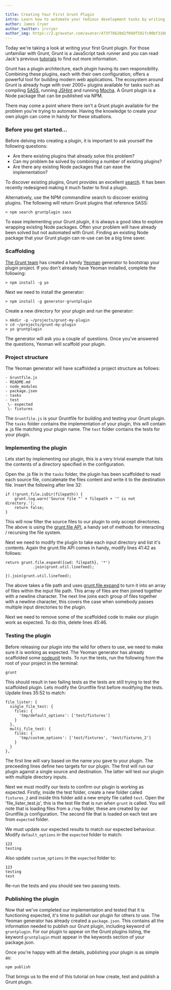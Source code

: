 ```yaml
---

title: Creating Your First Grunt Plugin
intro: Learn how to automate your tedious development tasks by writing your own Grunt plugin
author: James Cryer
author_twitter: jrcryer
author_img: https://2.gravatar.com/avatar/473f78620d2f09df591fc90bf3108d2b
---
```


Today we're taking a look at writing your first Grunt plugin. For those unfamiliar with Grunt, Grunt is a JavaScript task runner and you can read Jack's previous [tutorials](/archives/) to find out more information.

Grunt has a plugin architecture, each plugin having its own responsibility. Combining these plugins, each with their own configuration, offers a powerful tool for building modern web applications. The ecosystem around Grunt is already huge with over 2000+ plugins available for tasks such as compiling [SASS](http://sass-lang.com/), running [JSHint](http://www.jshint.com/) and running [Mocha](http://visionmedia.github.io/mocha/). A Grunt plugin is a Node package that can be published via NPM.

There may come a point where there isn't a Grunt plugin available for the problem you're trying to automate. Having the knowledge to create your own plugin can come in handy for these situations.

### Before you get started...

Before delving into creating a plugin, it is important to ask yourself the following questions:

* Are there existing plugins that already solve this problem?
* Can my problem be solved by combining a number of existing plugins?
* Are there any existing Node packages that can ease the implementation?

To discover existing plugins, Grunt provides an excellent [search](http://gruntjs.com/plugins). It has been recently redesigned making it much faster to find a plugin.

Alternatively, use the NPM commandline search to discover existing plugins. The following will return Grunt plugins that reference SASS:

    > npm search gruntplugin sass

To ease implementing your Grunt plugin, it is always a good idea to explore wrapping existing Node packages. Often your problem will have already been solved but not automated with Grunt. Finding an existing Node package that your Grunt plugin can re-use can be a big time saver.

### Scaffolding

[The Grunt team](https://github.com/gruntjs?tab=members) has created a handy [Yeoman](http://yeoman.io) generator to bootstrap your plugin project. If you don't already have Yeoman installed, complete the following:

    > npm install -g yo

Next we need to install the generator:

    > npm install -g generator-gruntplugin

Create a new directory for your plugin and run the generator:

    > mkdir -p ~/projects/grunt-my-plugin
    > cd ~/projects/grunt-my-plugin
    > yo gruntplugin

The generator will ask you a couple of questions. Once you've answered the questions, Yeoman will scaffold your plugin.

### Project structure

The Yeoman generator will have scaffolded a project structure as follows:

    - Gruntfile.js
    - README.md
    - node_modules
    - package.json
    - tasks
    - test
     \- expected
     \- fixtures

The `Gruntfile.js` is your Gruntfile for building and testing your Grunt plugin. The `tasks` folder contains the implementation of your plugin, this will contain a .js file matching your plugin name. The `test` folder contains the tests for your plugin.

### Implementing the plugin

Lets start by implementing our plugin, this is a very trivial example that lists the contents of a directory specified in the configuration.

Open the .js file in the `tasks` folder, the plugin has been scaffolded to read each source file, concatenate the files content and write it to the destination file. Insert the following after line 32:

    if (!grunt.file.isDir(filepath)) {
        grunt.log.warn('Source file "' + filepath + '" is not directory.');
        return false;
    }

This will now filter the source files to our plugin to only accept directories. The above is using the [grunt.file API](http://gruntjs.com/api/grunt.file), a handy set of methods for interacting / recursing the file system.

Next we need to modify the plugin to take each input directory and list it's contents. Again the grunt.file API comes in handy, modify lines 41:42 as follows:

    return grunt.file.expand({cwd: filepath}, '*')
                .join(grunt.util.linefeed);

    }).join(grunt.util.linefeed);

The above takes a file path and uses [grunt.file.expand](http://gruntjs.com/api/grunt.file#grunt.file.expand) to turn it into an array of files within the input file path. This array of files are then joined together with a newline character. The next line joins each group of files together with a newline character, this covers the case when somebody passes multiple input directories to the plugin.

Next we need to remove some of the scaffolded code to make our plugin work as expected. To do this, delete lines 45:46.

### Testing the plugin

Before releasing our plugin into the wild for others to use, we need to make sure it is working as expected. The Yeoman generator has already scaffolded some [nodeunit](https://github.com/caolan/nodeunit) tests. To run the tests, run the following from the root of your project in the terminal:

    grunt

This should result in two failing tests as the tests are still trying to test the scaffolded plugin. Lets modify the Gruntfile first before modifying the tests. Update lines 35:52 to match:

    file_lister: {
      single_file_test: {
        files: {
          'tmp/default_options': ['test/fixtures']
        }
      },
      multi_file_test: {
        files: {
          'tmp/custom_options': ['test/fixtures', 'test/fixtures_2']
        }
      }
    },

The first line will vary based on the name you gave to your plugin. The preceeding lines define two targets for our plugin. The first will run our plugin against a single source and destination. The latter will test our plugin with multiple directory inputs.

Next we must modify our tests to confirm our plugin is working as expected. Firstly, inside the test folder, create a new folder called `fixtures_2` and inside this folder add a new empty file called `test`. Open the 'file_lister_test.js', this is the test file that is run when `grunt` is called. You will note that is loading files from a `/tmp` folder, these are created by our Gruntfile.js configuration. The second file that is loaded on each test are from `expected` folder.

We must update our expected results to match our expected behaviour. Modify `default_options` in the `expected` folder to match:

    123
    testing

Also update `custom_options` in the `expected` folder to:

    123
    testing
    test

Re-run the tests and you should see two passing tests.

### Publishing the plugin

Now that we've completed our implementation and tested that it is functioning expected, it's time to publish our plugin for others to use. The Yeoman generator has already created a `package.json`. This contains all the information needed to publish our Grunt plugin, including keyword of `gruntplugin`. For our plugin to appear on the Grunt plugins listing, the keyword `gruntplugin` must appear in the keywords section of your package.json.

Once you're happy with all the details, publishing your plugin is as simple as:

    npm publish

That brings us to the end of this tutorial on how create, test and publish a Grunt plugin.
